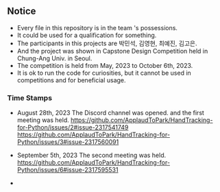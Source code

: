 ## Notice
- Every file in this repository is in the team <Fancy Child>'s possessions.
- It could be used for a qualification for something.
- The participants in this projects are 박민석, 김영현, 최예진, 김고은.
- And the project was shown in Capstone Design Competition held in Chung-Ang Univ. in Seoul.
- The competition is held from May, 2023 to October 6th, 2023.
- It is ok to run the code for curiosities, but it cannot be used in competitions and for beneficial usage.


### Time Stamps
- August 28th, 2023    The Discord channel was opened. and the first meeting was held.
  https://github.com/ApplaudToPark/HandTracking-for-Python/issues/2#issue-2317541749
  https://github.com/ApplaudToPark/HandTracking-for-Python/issues/3#issue-2317560091
  
- September 5th, 2023  The second meeting was held.
  https://github.com/ApplaudToPark/HandTracking-for-Python/issues/6#issue-2317595531
  
- 
